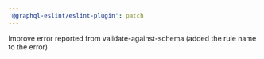 ```yaml
---
'@graphql-eslint/eslint-plugin': patch
---
```


Improve error reported from validate-against-schema (added the rule name to the error)
